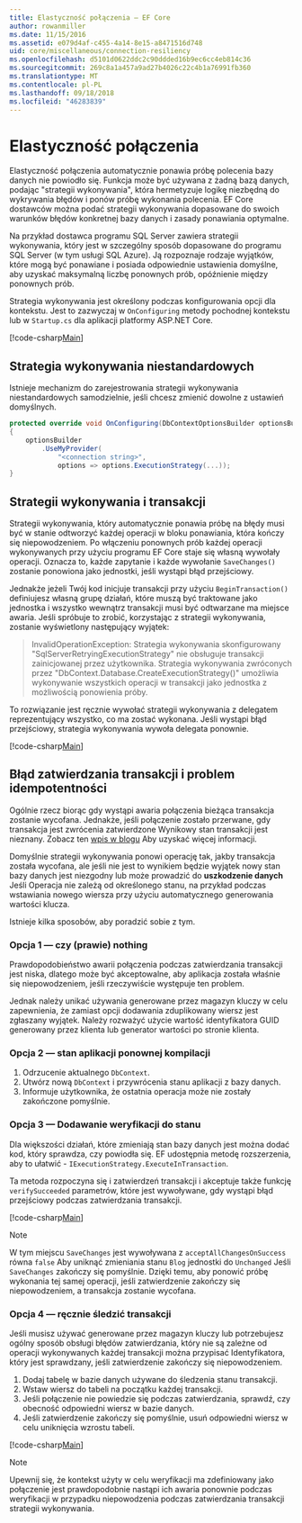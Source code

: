 ```yaml
---
title: Elastyczność połączenia — EF Core
author: rowanmiller
ms.date: 11/15/2016
ms.assetid: e079d4af-c455-4a14-8e15-a8471516d748
uid: core/miscellaneous/connection-resiliency
ms.openlocfilehash: d5101d0622ddc2c90ddded16b9ec6cc4eb814c36
ms.sourcegitcommit: 269c8a1a457a9ad27b4026c22c4b1a76991fb360
ms.translationtype: MT
ms.contentlocale: pl-PL
ms.lasthandoff: 09/18/2018
ms.locfileid: "46283839"
---
```

# <a name="connection-resiliency"></a>Elastyczność połączenia

Elastyczność połączenia automatycznie ponawia próbę polecenia bazy danych nie powiodło się. Funkcja może być używana z żadną bazą danych, podając "strategii wykonywania", która hermetyzuje logikę niezbędną do wykrywania błędów i ponów próbę wykonania polecenia. EF Core dostawców można podać strategii wykonywania dopasowane do swoich warunków błędów konkretnej bazy danych i zasady ponawiania optymalne.

Na przykład dostawca programu SQL Server zawiera strategii wykonywania, który jest w szczególny sposób dopasowane do programu SQL Server (w tym usługi SQL Azure). Ją rozpoznaje rodzaje wyjątków, które mogą być ponawiane i posiada odpowiednie ustawienia domyślne, aby uzyskać maksymalną liczbę ponownych prób, opóźnienie między ponownych prób.

Strategia wykonywania jest określony podczas konfigurowania opcji dla kontekstu. Jest to zazwyczaj w `OnConfiguring` metody pochodnej kontekstu lub w `Startup.cs` dla aplikacji platformy ASP.NET Core.

[!code-csharp[Main](../../../samples/core/Miscellaneous/ConnectionResiliency/Program.cs#OnConfiguring)]

## <a name="custom-execution-strategy"></a>Strategia wykonywania niestandardowych

Istnieje mechanizm do zarejestrowania strategii wykonywania niestandardowych samodzielnie, jeśli chcesz zmienić dowolne z ustawień domyślnych.

``` csharp
protected override void OnConfiguring(DbContextOptionsBuilder optionsBuilder)
{
    optionsBuilder
        .UseMyProvider(
            "<connection string>",
            options => options.ExecutionStrategy(...));
}
```

## <a name="execution-strategies-and-transactions"></a>Strategii wykonywania i transakcji

Strategii wykonywania, który automatycznie ponawia próbę na błędy musi być w stanie odtworzyć każdej operacji w bloku ponawiania, która kończy się niepowodzeniem. Po włączeniu ponownych prób każdej operacji wykonywanych przy użyciu programu EF Core staje się własną wywołały operacji. Oznacza to, każde zapytanie i każde wywołanie `SaveChanges()` zostanie ponowiona jako jednostki, jeśli wystąpi błąd przejściowy.

Jednakże jeżeli Twój kod inicjuje transakcji przy użyciu `BeginTransaction()` definiujesz własną grupę działań, które muszą być traktowane jako jednostka i wszystko wewnątrz transakcji musi być odtwarzane ma miejsce awaria. Jeśli spróbuje to zrobić, korzystając z strategii wykonywania, zostanie wyświetlony następujący wyjątek:

> InvalidOperationException: Strategia wykonywania skonfigurowany "SqlServerRetryingExecutionStrategy" nie obsługuje transakcji zainicjowanej przez użytkownika. Strategia wykonywania zwróconych przez "DbContext.Database.CreateExecutionStrategy()" umożliwia wykonywanie wszystkich operacji w transakcji jako jednostka z możliwością ponowienia próby.

To rozwiązanie jest ręcznie wywołać strategii wykonywania z delegatem reprezentujący wszystko, co ma zostać wykonana. Jeśli wystąpi błąd przejściowy, strategia wykonywania wywoła delegata ponownie.

[!code-csharp[Main](../../../samples/core/Miscellaneous/ConnectionResiliency/Program.cs#ManualTransaction)]

## <a name="transaction-commit-failure-and-the-idempotency-issue"></a>Błąd zatwierdzania transakcji i problem idempotentności

Ogólnie rzecz biorąc gdy wystąpi awaria połączenia bieżąca transakcja zostanie wycofana. Jednakże, jeśli połączenie zostało przerwane, gdy transakcja jest zwrócenia zatwierdzone Wynikowy stan transakcji jest nieznany. Zobacz ten [wpis w blogu](https://blogs.msdn.com/b/adonet/archive/2013/03/11/sql-database-connectivity-and-the-idempotency-issue.aspx) Aby uzyskać więcej informacji.

Domyślnie strategii wykonywania ponowi operację tak, jakby transakcja została wycofana, ale jeśli nie jest to wynikiem będzie wyjątek nowy stan bazy danych jest niezgodny lub może prowadzić do **uszkodzenie danych** Jeśli Operacja nie zależą od określonego stanu, na przykład podczas wstawiania nowego wiersza przy użyciu automatycznego generowania wartości klucza.

Istnieje kilka sposobów, aby poradzić sobie z tym.

### <a name="option-1---do-almost-nothing"></a>Opcja 1 — czy (prawie) nothing

Prawdopodobieństwo awarii połączenia podczas zatwierdzania transakcji jest niska, dlatego może być akceptowalne, aby aplikacja została właśnie się niepowodzeniem, jeśli rzeczywiście występuje ten problem.

Jednak należy unikać używania generowane przez magazyn kluczy w celu zapewnienia, że zamiast opcji dodawania zduplikowany wiersz jest zgłaszany wyjątek. Należy rozważyć użycie wartość identyfikatora GUID generowany przez klienta lub generator wartości po stronie klienta.

### <a name="option-2---rebuild-application-state"></a>Opcja 2 — stan aplikacji ponownej kompilacji

1. Odrzucenie aktualnego `DbContext`.
2. Utwórz nową `DbContext` i przywrócenia stanu aplikacji z bazy danych.
3. Informuje użytkownika, że ostatnia operacja może nie zostały zakończone pomyślnie.

### <a name="option-3---add-state-verification"></a>Opcja 3 — Dodawanie weryfikacji do stanu

Dla większości działań, które zmieniają stan bazy danych jest można dodać kod, który sprawdza, czy powiodła się. EF udostępnia metodę rozszerzenia, aby to ułatwić - `IExecutionStrategy.ExecuteInTransaction`.

Ta metoda rozpoczyna się i zatwierdzeń transakcji i akceptuje także funkcję `verifySucceeded` parametrów, które jest wywoływane, gdy wystąpi błąd przejściowy podczas zatwierdzania transakcji.

[!code-csharp[Main](../../../samples/core/Miscellaneous/ConnectionResiliency/Program.cs#Verification)]

> [!NOTE]
> W tym miejscu `SaveChanges` jest wywoływana z `acceptAllChangesOnSuccess` równa `false` Aby uniknąć zmieniania stanu `Blog` jednostki do `Unchanged` Jeśli `SaveChanges` zakończy się pomyślnie. Dzięki temu, aby ponowić próbę wykonania tej samej operacji, jeśli zatwierdzenie zakończy się niepowodzeniem, a transakcja zostanie wycofana.

### <a name="option-4---manually-track-the-transaction"></a>Opcja 4 — ręcznie śledzić transakcji

Jeśli musisz używać generowane przez magazyn kluczy lub potrzebujesz ogólny sposób obsługi błędów zatwierdzania, który nie są zależne od operacji wykonywanych każdej transakcji można przypisać Identyfikatora, który jest sprawdzany, jeśli zatwierdzenie zakończy się niepowodzeniem.

1. Dodaj tabelę w bazie danych używane do śledzenia stanu transakcji.
2. Wstaw wiersz do tabeli na początku każdej transakcji.
3. Jeśli połączenie nie powiedzie się podczas zatwierdzania, sprawdź, czy obecność odpowiedni wiersz w bazie danych.
4. Jeśli zatwierdzenie zakończy się pomyślnie, usuń odpowiedni wiersz w celu uniknięcia wzrostu tabeli.

[!code-csharp[Main](../../../samples/core/Miscellaneous/ConnectionResiliency/Program.cs#Tracking)]

> [!NOTE]
> Upewnij się, że kontekst użyty w celu weryfikacji ma zdefiniowany jako połączenie jest prawdopodobnie nastąpi ich awaria ponownie podczas weryfikacji w przypadku niepowodzenia podczas zatwierdzania transakcji strategii wykonywania.
